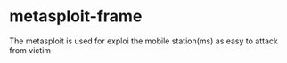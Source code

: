 # metasploit-frame
The metasploit is used for exploi the mobile station(ms) as easy to attack from victim 
